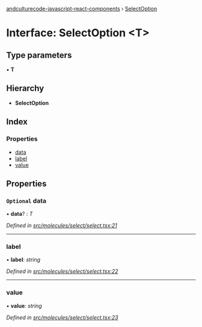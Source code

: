 [andculturecode-javascript-react-components](../README.md) › [SelectOption](selectoption.md)

# Interface: SelectOption <**T**>

## Type parameters

▪ **T**

## Hierarchy

* **SelectOption**

## Index

### Properties

* [data](selectoption.md#optional-data)
* [label](selectoption.md#label)
* [value](selectoption.md#value)

## Properties

### `Optional` data

• **data**? : *T*

*Defined in [src/molecules/select/select.tsx:21](https://github.com/phess101/AndcultureCode.JavaScript.React.Components/blob/5fd6ba2/src/molecules/select/select.tsx#L21)*

___

###  label

• **label**: *string*

*Defined in [src/molecules/select/select.tsx:22](https://github.com/phess101/AndcultureCode.JavaScript.React.Components/blob/5fd6ba2/src/molecules/select/select.tsx#L22)*

___

###  value

• **value**: *string*

*Defined in [src/molecules/select/select.tsx:23](https://github.com/phess101/AndcultureCode.JavaScript.React.Components/blob/5fd6ba2/src/molecules/select/select.tsx#L23)*
